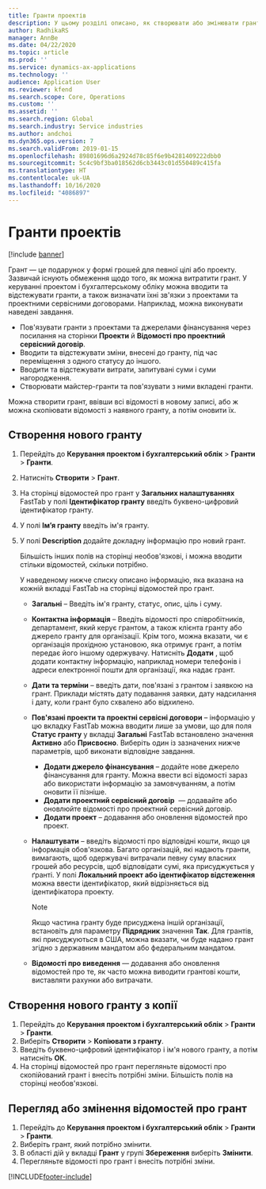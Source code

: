 ```yaml
---
title: Гранти проектів
description: У цьому розділі описано, як створювати або змінювати грант.
author: RadhikaRS
manager: AnnBe
ms.date: 04/22/2020
ms.topic: article
ms.prod: ''
ms.service: dynamics-ax-applications
ms.technology: ''
audience: Application User
ms.reviewer: kfend
ms.search.scope: Core, Operations
ms.custom: ''
ms.assetid: ''
ms.search.region: Global
ms.search.industry: Service industries
ms.author: andchoi
ms.dyn365.ops.version: 7
ms.search.validFrom: 2019-01-15
ms.openlocfilehash: 89801696d6a2924d78c85f6e9b4281409222dbb0
ms.sourcegitcommit: 5c4c9bf3ba018562d6cb3443c01d550489c415fa
ms.translationtype: HT
ms.contentlocale: uk-UA
ms.lasthandoff: 10/16/2020
ms.locfileid: "4086897"
---
```

# <a name="project-grants"></a>Гранти проектів

[!include [banner](../includes/banner.md)]

Грант — це подарунок у формі грошей для певної цілі або проекту. Зазвичай існують обмеження щодо того, як можна витратити грант. У керуванні проектом і бухгалтерському обліку можна вводити та відстежувати гранти, а також визначати їхні зв'язки з проектами та проектними сервісними договорами. Наприклад, можна виконувати наведені завдання.

- Пов'язувати гранти з проектами та джерелами фінансування через посилання на сторінки **Проекти** й **Відомості про проектний сервісний договір**.
- Вводити та відстежувати зміни, внесені до гранту, під час переміщення з одного статусу до іншого.
- Вводити та відстежувати витрати, запитувані суми і суми нагородження.
- Створювати майстер-гранти та пов'язувати з ними вкладені гранти.

Можна створити грант, ввівши всі відомості в новому записі, або ж можна скопіювати відомості з наявного гранту, а потім оновити їх.

## <a name="create-a-new-grant"></a>Створення нового гранту

1. Перейдіть до **Керування проектом і бухгалтерський облік** \> **Гранти** \> **Гранти**.
2. Натисніть **Створити** \> **Грант**.
3. На сторінці відомостей про грант у **Загальних налаштуваннях** FastTab у полі **Ідентифікатор гранту** введіть буквено-цифровий ідентифікатор гранту.
4. У полі **Ім’я гранту** введіть ім'я гранту.
5. У полі **Description** додайте докладну інформацію про новий грант.

    Більшість інших полів на сторінці необов'язкові, і можна вводити стільки відомостей, скільки потрібно.

    У наведеному нижче списку описано інформацію, яка вказана на кожній вкладці FastTab на сторінці відомостей про грант.

    - **Загальні** – Введіть ім'я гранту, статус, опис, ціль і суму.
    - **Контактна інформація** – Введіть відомості про співробітників, департамент, який керує грантом, а також клієнта гранту або джерело гранту для організації. Крім того, можна вказати, чи є організація прохідною установою, яка отримує грант, а потім передає його іншому одержувачу. Натисніть **Додати** , щоб додати контактну інформацію, наприклад номери телефонів і адреси електронної пошти для організації, яка надає грант.
    - **Дати та терміни** – введіть дати, пов'язані з грантом і заявкою на грант. Приклади містять дату подавання заявки, дату надсилання і дату, коли грант було схвалено або відхилено.
    - **Пов'язані проекти та проектні сервісні договори** – інформацію у цю вкладку FastTab можна вводити лише за умови, що для поля **Статус гранту** у вкладці **Загальні** FastTab встановлено значення **Активно** або **Присвоєно**. Виберіть один із зазначених нижче параметрів, щоб виконати відповідне завдання.

        - **Додати джерело фінансування** – додайте нове джерело фінансування для гранту. Можна ввести всі відомості зараз або використати інформацію за замовчуванням, а потім оновити її пізніше.
        - **Додати проектний сервісний договір**  — додавайте або оновлюйте відомості про проектний сервісний договір.
        - **Додати проект** – додавання або оновлення відомостей про проект.

    - **Налаштувати** – введіть відомості про відповідні кошти, якщо ця інформація обов'язкова. Багато організацій, які надають гранти, вимагають, щоб одержувачі витрачали певну суму власних грошей або ресурсів, щоб відповідати сумі, яка присуджується у ґранті. У полі **Локальний проект або ідентифікатор відстеження** можна ввести ідентифікатор, який відрізняється від ідентифікатора проекту.

        > [!NOTE]
        > Якщо частина гранту буде присуджена іншій організації, встановіть для параметру **Підрядник** значення **Так**. Для грантів, які присуджуються в США, можна вказати, чи буде надано грант згідно з державним мандатом або федеральним мандатом.

    - **Відомості про виведення** — додавання або оновлення відомостей про те, як часто можна виводити грантові кошти, виставляти рахунки або витрачати.

## <a name="create-a-new-grant-from-a-copy"></a>Створення нового гранту з копії

1. Перейдіть до **Керування проектом і бухгалтерський облік** \> **Гранти** \> **Гранти**.
2. Виберіть **Створити** \> **Копіювати з гранту**.
3. Введіть буквено-цифровий ідентифікатор і ім'я нового гранту, а потім натисніть **ОК**.
4. На сторінці відомостей про грант перегляньте відомості про скопійований грант і внесіть потрібні зміни. Більшість полів на сторінці необов'язкові.

## <a name="view-or-modify-grant-details"></a>Перегляд або змінення відомостей про грант

1. Перейдіть до **Керування проектом і бухгалтерський облік** \> **Гранти** \> **Гранти**.
2. Виберіть грант, який потрібно змінити.
3. В області дій у вкладці **Грант** у групі **Збереження** виберіть **Змінити**.
4. Перегляньте відомості про грант і внесіть потрібні зміни.


[!INCLUDE[footer-include](../includes/footer-banner.md)]